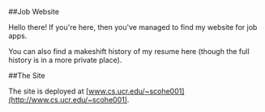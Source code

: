 ##Job Website

Hello there! If you're here, then you've managed to find my website for job apps.

You can also find a makeshift history of my resume here (though the full history is in a more private place).

##The Site

The site is deployed at [www.cs.ucr.edu/~scohe001](http://www.cs.ucr.edu/~scohe001). 
